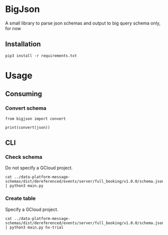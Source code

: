 # BigJson

A small library to parse json schemas and output to big query schema only, for now

## Installation

    pip3 install -r requirements.txt

# Usage

## Consuming

### Convert schema

```
from bigjson import convert

print(convert(json))
```

## CLI

### Check schema

Do not specify a GCloud project.

```
cat ../data-platform-message-schemas/dist/dereferenced/events/server/full_booking/v1.0.0/schema.json | python3 main.py
```

### Create table

Specify a GCloud project.

```
cat ../data-platform-message-schemas/dist/dereferenced/events/server/full_booking/v1.0.0/schema.json | python3 main.py hx-trial
```
